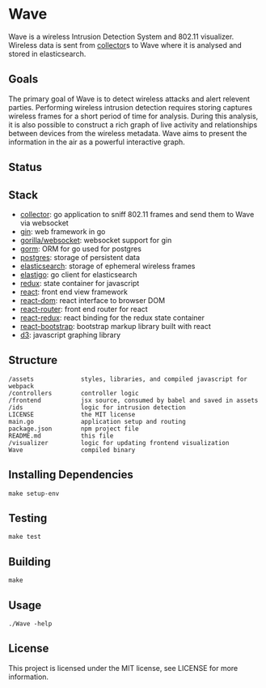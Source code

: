 Wave
====

Wave is a wireless Intrusion Detection System and 802.11 visualizer.  Wireless data is sent from [collector](https://github.com/hkparker/collector)s to Wave where it is analysed and stored in elasticsearch.

Goals
-----

The primary goal of Wave is to detect wireless attacks and alert relevent parties.  Performing wireless intrusion detection requires storing captures wireless frames for a short period of time for analysis.  During this analysis, it is also possible to construct a rich graph of live activity and relationships between devices from the wireless metadata.  Wave aims to present the information in the air as a powerful interactive graph.

Status
------

Stack
-----

* [collector](https://github.com/hkparker/collector): go application to sniff 802.11 frames and send them to Wave via websocket
* [gin](https://github.com/gin-gonic/gin): web framework in go
* [gorilla/websocket](https://github.com/gorilla/websocket): websocket support for gin
* [gorm](https://github.com/jinzhu/gorm): ORM for go used for postgres
* [postgres](https://github.com/postgres/postgres): storage of persistent data
* [elasticsearch](https://github.com/elastic/elasticsearch): storage of ephemeral wireless frames
* [elastigo](https://github.com/mattbaird/elastigo): go client for elasticsearch
* [redux](): state container for javascript
* [react](https://github.com/facebook/react): front end view framework
* [react-dom](): react interface to browser DOM
* [react-router](): front end router for react
* [react-redux](): react binding for the redux state container
* [react-bootstrap](https://github.com/react-bootstrap/react-bootstrap): bootstrap markup library built with react
* [d3](https://github.com/mbostock/d3): javascript graphing library

Structure
---------

```
/assets				styles, libraries, and compiled javascript for webpack
/controllers		controller logic
/frontend			jsx source, consumed by babel and saved in assets
/ids				logic for intrusion detection
LICENSE				the MIT license
main.go				application setup and routing
package.json		npm project file
README.md			this file
/visualizer			logic for updating frontend visualization
Wave				compiled binary
```

Installing Dependencies
-----------------------

```
make setup-env
```

Testing
-------

```
make test
```

Building
--------

```
make
```

Usage
-----

```
./Wave -help
```

License
-------

This project is licensed under the MIT license, see LICENSE for more information.
